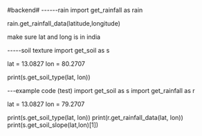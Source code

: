 #backend#
------rain
import get_rainfall as rain

rain.get_rainfall_data(latitude,longitude)

make sure lat and long is in india


-----soil texture
import get_soil as s

lat = 13.0827
lon = 80.2707

print(s.get_soil_type(lat, lon))

---example code (test)
import get_soil as s
import get_rainfall as r

lat = 13.0827
lon = 79.2707

print(s.get_soil_type(lat, lon))
print(r.get_rainfall_data(lat, lon))
print(s.get_soil_slope(lat,lon)[1])